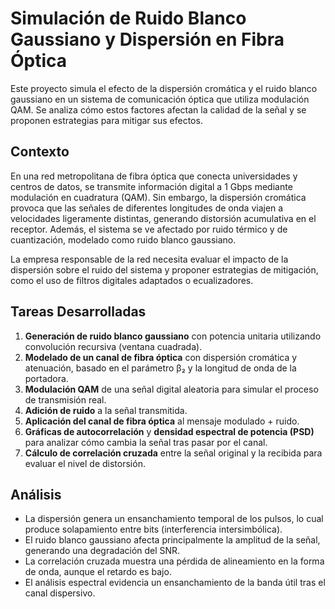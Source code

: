 # Simulación de Ruido Blanco Gaussiano y Dispersión en Fibra Óptica

Este proyecto simula el efecto de la dispersión cromática y el ruido blanco gaussiano en un sistema de comunicación óptica que utiliza modulación QAM. Se analiza cómo estos factores afectan la calidad de la señal y se proponen estrategias para mitigar sus efectos.

## Contexto

En una red metropolitana de fibra óptica que conecta universidades y centros de datos, se transmite información digital a 1 Gbps mediante modulación en cuadratura (QAM). Sin embargo, la dispersión cromática provoca que las señales de diferentes longitudes de onda viajen a velocidades ligeramente distintas, generando distorsión acumulativa en el receptor. Además, el sistema se ve afectado por ruido térmico y de cuantización, modelado como ruido blanco gaussiano.

La empresa responsable de la red necesita evaluar el impacto de la dispersión sobre el ruido del sistema y proponer estrategias de mitigación, como el uso de filtros digitales adaptados o ecualizadores.

## Tareas Desarrolladas

1. **Generación de ruido blanco gaussiano** con potencia unitaria utilizando convolución recursiva (ventana cuadrada).
2. **Modelado de un canal de fibra óptica** con dispersión cromática y atenuación, basado en el parámetro β₂ y la longitud de onda de la portadora.
3. **Modulación QAM** de una señal digital aleatoria para simular el proceso de transmisión real.
4. **Adición de ruido** a la señal transmitida.
5. **Aplicación del canal de fibra óptica** al mensaje modulado + ruido.
6. **Gráficas de autocorrelación** y **densidad espectral de potencia (PSD)** para analizar cómo cambia la señal tras pasar por el canal.
7. **Cálculo de correlación cruzada** entre la señal original y la recibida para evaluar el nivel de distorsión.

## Análisis

- La dispersión genera un ensanchamiento temporal de los pulsos, lo cual produce solapamiento entre bits (interferencia intersimbólica).
- El ruido blanco gaussiano afecta principalmente la amplitud de la señal, generando una degradación del SNR.
- La correlación cruzada muestra una pérdida de alineamiento en la forma de onda, aunque el retardo es bajo.
- El análisis espectral evidencia un ensanchamiento de la banda útil tras el canal dispersivo.